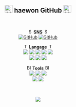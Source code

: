 <div align="center">
  
<img src="https://raw.githubusercontent.com/Tarikul-Islam-Anik/Animated-Fluent-Emojis/master/Emojis/Animals/Hatching%20Chick.png" alt="Hatching Chick" width="25" height="25" />  **haewon GitHub**  <img src="https://raw.githubusercontent.com/Tarikul-Islam-Anik/Animated-Fluent-Emojis/master/Emojis/Animals/Hatching%20Chick.png" alt="Hatching Chick" width="25" height="25" />
<br>
---
<br>

<img src="https://raw.githubusercontent.com/Tarikul-Islam-Anik/Animated-Fluent-Emojis/master/Emojis/Animals/Sunflower.png" alt="Sunflower" width="15" height="15" /> **SNS** <img src="https://raw.githubusercontent.com/Tarikul-Islam-Anik/Animated-Fluent-Emojis/master/Emojis/Animals/Sunflower.png" alt="Sunflower" width="15" height="15" />
<br>
[![GitHub](https://img.shields.io/badge/GitHub-181717?style=flat&logo=GitHub&logoColor=white)](https://github.com/haewon1106/)
[![GitHub](https://img.shields.io/badge/instagram-E4405F?style=flat&logo=instagram&logoColor=white)](https://www.instagram.com/haewon_171/) 

<img src="https://raw.githubusercontent.com/Tarikul-Islam-Anik/Animated-Fluent-Emojis/master/Emojis/Animals/Tulip.png" alt="Tulip" width="15" height="15" /> **Langage** <img src="https://raw.githubusercontent.com/Tarikul-Islam-Anik/Animated-Fluent-Emojis/master/Emojis/Animals/Tulip.png" alt="Tulip" width="15" height="15" />
<br>
<img src="https://img.shields.io/badge/Java-007396?style=flat&logo=Conda-Forge&logoColor=white" />
<img src="https://img.shields.io/badge/C-A8B9CC?style=flat&logo=C&logoColor=white" />
<img src="https://img.shields.io/badge/HTML5-E34F26?style=flat&logo=HTML5&logoColor=white" />
<img src="https://img.shields.io/badge/CSS3-1572B6?style=flat&logo=CSS3&logoColor=white" />
<img src="https://img.shields.io/badge/JavaScript-F7DF1E?style=flat&logo=JavaScript&logoColor=white" />  
<img src="https://img.shields.io/badge/MySQL-4479A1?style=flat&logo=MySQL&logoColor=white" />
<img src="https://img.shields.io/badge/Node.js-339933?style=flat&logo=Node.js&logoColor=white" />
<img src="https://img.shields.io/badge/Python-3776AB?style=flat&logo=Python&logoColor=white" />
<br>  

<img src="https://raw.githubusercontent.com/Tarikul-Islam-Anik/Animated-Fluent-Emojis/master/Emojis/Animals/Blossom.png" alt="Blossom" width="15" height="15" /> **Tools** <img src="https://raw.githubusercontent.com/Tarikul-Islam-Anik/Animated-Fluent-Emojis/master/Emojis/Animals/Blossom.png" alt="Blossom" width="15" height="15" />
<br>
<img src="https://img.shields.io/badge/Eclipse%20IDE-2C2255?style=flat&logo=EclipseIDE&logoColor=white" />
<img src="https://img.shields.io/badge/IntelliJ IDEA-2C2255?style=flat&logo=intellijidea&logoColor=white" />
<img src="https://img.shields.io/badge/Visual Studio-5C2D91?style=flat&logo=visualstudio&logoColor=white" />  
<img src="https://img.shields.io/badge/Visual%20Studio%20Code-007ACC?style=flat&logo=VisualStudioCode&logoColor=white" />
<img src="https://img.shields.io/badge/Android Studio-3DDC84?style=flat&logo=androidstudio&logoColor=white" />  
<br>
<br>



<img src="https://github-readme-stats.vercel.app/api/top-langs/?username=haewon1106&layout=compact">
</div>
<br>  
